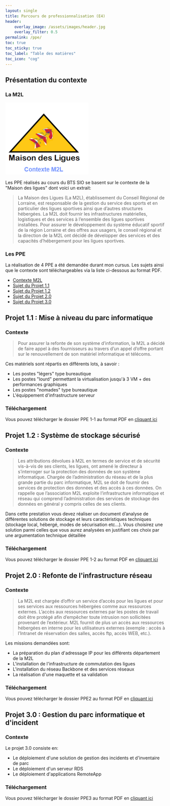 ```yaml
---
layout: single
title: Parcours de professionnalisation (E4)
header:
    overlay_image: /assets/images/header.jpg
    overlay_filter: 0.5
permalink: /ppe/
toc: true
toc_sticky: true
toc_label: "Table des matières"
toc_icon: "cog"
---
```

## Présentation du contexte

### La M2L
![M2L](/assets/images/m2l.png)

Les PPE réalisés au cours du BTS SIO se basent sur le contexte de la "Maison des ligues" dont voici un extrait:

> La Maison des Ligues (La M2L), établissement du Conseil Régional de Lorraine, est responsable de la gestion du service des sports et en particulier des ligues sportives ainsi que d’autres structures hébergées. La M2L doit fournir les infrastructures matérielles, logistiques et des services à l’ensemble des ligues sportives installées. Pour assurer le développement du système éducatif sportif de la région Lorraine et des offres aux usagers, le conseil régional et la direction de la M2L ont décidé de développer des services et des capacités d’hébergement pour les ligues sportives.

### Les PPE
La réalisation de 4 PPE a été demandée durant mon cursus. Les sujets ainsi que le contexte sont téléchargeables via la liste ci-dessous au format PDF.

- [Contexte M2L](/assets/files/ppe/m2l-organisation.pdf)
- [Sujet du Projet 1.1](/assets/files/ppe/ppe1-1.pdf)
- [Sujet du Projet 1.2](/assets/files/ppe/ppe1-2.pdf)
- [Sujet du Projet 2.0](/assets/files/ppe/ppe2.pdf)
- [Sujet du Projet 3.0](/assets/files/ppe/ppe3.pdf)

## Projet 1.1 : Mise à niveau du parc informatique

### Contexte

> Pour assurer la refonte de son système d’information, la M2L a décidé de faire appel à des
fournisseurs au travers d’un appel d’offre portant sur le renouvellement de son matériel
informatique et télécoms. 

Ces matériels sont répartis en différents lots, à savoir :

 - Les postes "légers" type bureautique
 - Les postes "lourd" permettant la virtualisation jusqu'à 3 VM + des performances graphiques
 - Les postes "nomades" type bureautique
 - L'équippement d'infrastructure serveur

### Téléchargement

Vous pouvez télécharger le dossier PPE 1-1 au format PDF en [cliquant ici](/assets/files/ppe/a_ppe1-1.pdf)

## Projet 1.2 : Système de stockage sécurisé

### Contexte

> Les attributions dévolues à M2L en termes de service et de sécurité vis-à-vis de ses clients, les ligues, ont amené le directeur à s’interroger sur la protection des données de son système informatique. Chargée de l’administration du réseau et de la plus grande partie du parc informatique, M2L se doit de fournir des services de protection des données et des accès à ces données. On rappelle que l’association M2L exploite l’infrastructure informatique et réseau qui comprend l’administration des services de stockage des données en général y compris celles de ses clients.

Dans cette prestation vous devez réaliser un document d’analyse de différentes solutions de stockage et leurs caractéristiques techniques (stockage local, hébergé, modes de sécurisation etc…). Vous choisirez une solution parmi celles que vous aurez analysées en justifiant ces choix par une argumentation technique détaillée

### Téléchargement

Vous pouvez télécharger le dossier PPE 1-2 au format PDF en [cliquant ici](/assets/files/ppe/a_ppe1-2.pdf)

## Projet 2.0 : Refonte de l'infrastructure réseau

### Contexte

> La M2L est chargée d’offrir un service d’accès pour les ligues et pour ses services aux ressources
hébergées comme aux ressources externes. L’accès aux ressources externes par les postes de travail
doit être protégé afin d’empêcher toute intrusion non sollicitées provenant de l’extérieur.
M2L fournit de plus un accès aux ressources hébergées en interne pour les utilisateurs externes
(exemple : accès à l’Intranet de réservation des salles, accès ftp, accès WEB, etc.).

Les missions demandées sont:

 - La préparation du plan d'adressage IP pour les différents département de la M2L
 - L'installation de l'infrastructure de commutation des ligues
 - L'installation du réseau Backbone et des services réseaux
 - La réalisation d'une maquette et sa validation

### Téléchargement

Vous pouvez télécharger le dossier PPE2 au format PDF en [cliquant ici](/assets/files/ppe/a_ppe2.pdf)

## Projet 3.0 : Gestion du parc informatique et d'incident

### Contexte

Le projet 3.0 consiste en:

 - Le déploiement d'une solution de gestion des incidents et d'inventaire de parc
 - Le déploiement d'un serveur RDS
 - Le déploiement d'applications RemoteApp

### Téléchargement

Vous pouvez télécharger le dossier PPE3 au format PDF en [cliquant ici](/assets/files/ppe/a_ppe3.pdf)
